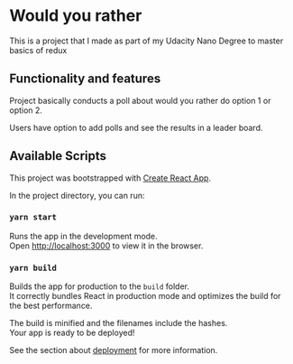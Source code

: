 # Would you rather

This is a project that I made as part of my Udacity Nano Degree to master basics of redux

## Functionality and features

Project basically conducts a poll about would you rather do option 1 or option 2. 

Users have option to add polls and see the results in a leader board.

## Available Scripts

This project was bootstrapped with [Create React App](https://github.com/facebook/create-react-app).


In the project directory, you can run:

### `yarn start`

Runs the app in the development mode.<br />
Open [http://localhost:3000](http://localhost:3000) to view it in the browser.


### `yarn build`

Builds the app for production to the `build` folder.<br />
It correctly bundles React in production mode and optimizes the build for the best performance.

The build is minified and the filenames include the hashes.<br />
Your app is ready to be deployed!

See the section about [deployment](https://facebook.github.io/create-react-app/docs/deployment) for more information.

